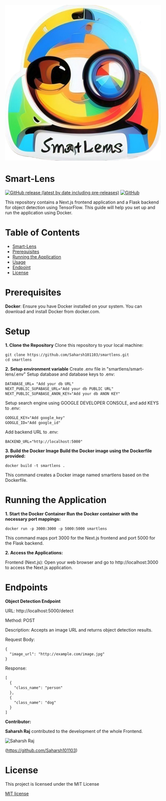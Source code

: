 
![Smart Lens](https://github.com/Saharsh101103/smartlens/blob/master/smart-lens/public/android-chrome-512x512.png?raw=true)

# Smart-Lens

[![GitHub release (latest by date including pre-releases)](https://img.shields.io/github/v/release/navendu-pottekkat/awesome-readme?include_prereleases)](https://img.shields.io/github/v/release/navendu-pottekkat/awesome-readme?include_prereleases)
[![GitHub](https://img.shields.io/github/license/navendu-pottekkat/awesome-readme)](https://img.shields.io/github/license/navendu-pottekkat/awesome-readme)

This repository contains a Next.js frontend application and a Flask backend for object detection using TensorFlow. This guide will help you set up and run the application using Docker.

# Table of Contents
- [Smart-Lens](##smart-lens)
- [Prerequisites](#Setup)
- [Running the Application](#RunningtheApplication)
- [Usage](#usage)
- [Endpoint](#Endpoint)
- [License](#License)


# Prerequisites

**Docker**: Ensure you have Docker installed on your system. You can download and install Docker from docker.com.  

# Setup


**1. Clone the Repository**
Clone this repository to your local machine:
```shell
git clone https://github.com/Saharsh101103/smartlens.git
cd smartlens
```
**2. Setup environment variable**
Create .env file in "smartlens/smart-lens/.env"
Setup database and database keys to .env:
```shell
DATABASE_URL= "Add your db URL"
NEXT_PUBLIC_SUPABASE_URL="Add your db PUBLIC URL"
NEXT_PUBLIC_SUPABASE_ANON_KEY="Add your db ANON KEY"
```

Setup search engine using GOOGLE DEVELOPER CONSOLE, and add KEYS to .env:
```shell
GOOGLE_KEY="Add google_key"
GOOGLE_ID="Add google_id"
```

Add backend URL to .env:
```shell
BACKEND_URL="http://localhost:5000"
```

**3. Build the Docker Image
Build the Docker image using the Dockerfile provided:**
```shell
docker build -t smartlens .
```
This command creates a Docker image named smartlens based on the Dockerfile.

# Running the Application


**1. Start the Docker Container
Run the Docker container with the necessary port mappings:**
```shell
docker run -p 3000:3000 -p 5000:5000 smartlens
```
This command maps port 3000 for the Next.js frontend and port 5000 for the Flask backend.


**2. Access the Applications:**

Frontend (Next.js): Open your web browser and go to http://localhost:3000 to access the Next.js application.


# Endpoints


**Object Detection Endpoint**

URL: http://localhost:5000/detect

Method: POST

Description: Accepts an image URL and returns object detection results.

Request Body:
```shell
{
  "image_url": "http://example.com/image.jpg"
}

```

Response:
```shell
[
  {
    "class_name": "person"
  },
  {
    "class_name": "dog"
  }
]

```


**Contributor:**

**Saharsh Raj** contributed to the development of the whole Frontend.

<img src="https://media.licdn.com/dms/image/D5603AQHT9NXGd_7nzQ/profile-displayphoto-shrink_800_800/0/1707585385345?e=1729123200&v=beta&t=dZI62sohgz-CESjdbcVJqOj0ndpLBLfMAR3mP1yvFyk" alt="Saharsh Raj" width="150" />

(https://github.com/Saharsh101103)






# License


This project is licensed under the MIT License

[MIT license](./LICENSE)









